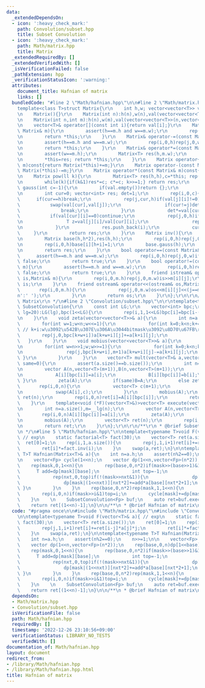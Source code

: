 ```yaml
---
data:
  _extendedDependsOn:
  - icon: ':heavy_check_mark:'
    path: Convolution/subset.hpp
    title: Subset Convolution
  - icon: ':heavy_check_mark:'
    path: Math/matrix.hpp
    title: Matrix
  _extendedRequiredBy: []
  _extendedVerifiedWith: []
  _isVerificationFailed: false
  _pathExtension: hpp
  _verificationStatusIcon: ':warning:'
  attributes:
    document_title: Hafnian of matrix
    links: []
  bundledCode: "#line 2 \"Math/hafnian.hpp\"\n\n#line 2 \"Math/matrix.hpp\"\n\r\n\
    template<class T>struct Matrix{\r\n    int h,w; vector<vector<T>> val; T det;\r\
    \n    Matrix(){}\r\n    Matrix(int n):h(n),w(n),val(vector<vector<T>>(n,vector<T>(n))){}\r\
    \n    Matrix(int n,int m):h(n),w(m),val(vector<vector<T>>(n,vector<T>(m))){}\r\
    \n    vector<T>& operator[](const int i){return val[i];}\r\n    Matrix& operator+=(const\
    \ Matrix& m){\r\n        assert(h==m.h and w==m.w);\r\n        rep(i,0,h)rep(j,0,w)val[i][j]+=m.val[i][j];\r\
    \n        return *this;\r\n    }\r\n    Matrix& operator-=(const Matrix& m){\r\
    \n        assert(h==m.h and w==m.w);\r\n        rep(i,0,h)rep(j,0,w)val[i][j]-=m.val[i][j];\r\
    \n        return *this;\r\n    }\r\n    Matrix& operator*=(const Matrix& m){\r\
    \n        assert(w==m.h);\r\n        Matrix<T> res(h,m.w);\r\n        rep(i,0,h)rep(j,0,m.w)rep(k,0,w)res.val[i][j]+=val[i][k]*m.val[k][j];\r\
    \n        *this=res; return *this;\r\n    }\r\n    Matrix operator+(const Matrix&\
    \ m)const{return Matrix(*this)+=m;}\r\n    Matrix operator-(const Matrix& m)const{return\
    \ Matrix(*this)-=m;}\r\n    Matrix operator*(const Matrix& m)const{return Matrix(*this)*=m;}\r\
    \n    Matrix pow(ll k){\r\n        Matrix<T> res(h,h),c=*this; rep(i,0,h)res.val[i][i]=1;\r\
    \n        while(k){if(k&1)res*=c; c*=c; k>>=1;} return res;\r\n    }\r\n    vector<int>\
    \ gauss(int c=-1){\r\n        if(val.empty())return {};\r\n        if(c==-1)c=w;\r\
    \n        int cur=0; vector<int> res; det=1;\r\n        rep(i,0,c){\r\n      \
    \      if(cur==h)break;\r\n            rep(j,cur,h)if(val[j][i]!=0){\r\n     \
    \           swap(val[cur],val[j]);\r\n                if(cur!=j)det*=-1;\r\n \
    \               break;\r\n            }\r\n            det*=val[cur][i];\r\n \
    \           if(val[cur][i]==0)continue;\r\n            rep(j,0,h)if(j!=cur){\r\
    \n                T z=val[j][i]/val[cur][i];\r\n                rep(k,i,w)val[j][k]-=val[cur][k]*z;\r\
    \n            }\r\n            res.push_back(i);\r\n            cur++;\r\n   \
    \     }\r\n        return res;\r\n    }\r\n    Matrix inv(){\r\n        assert(h==w);\r\
    \n        Matrix base(h,h*2),res(h,h);\r\n        rep(i,0,h)rep(j,0,h)base[i][j]=val[i][j];\r\
    \n        rep(i,0,h)base[i][h+i]=1;\r\n        base.gauss(h);\r\n        rep(i,0,h)rep(j,0,h)res[i][j]=base[i][h+j]/base[i][i];\r\
    \n        return res;\r\n    }\r\n    bool operator==(const Matrix& m){\r\n  \
    \      assert(h==m.h and w==m.w);\r\n        rep(i,0,h)rep(j,0,w)if(val[i][j]!=m.val[i][j])return\
    \ false;\r\n        return true;\r\n    }\r\n    bool operator!=(const Matrix&\
    \ m){\r\n        assert(h==m.h and w==m.w);\r\n        rep(i,0,h)rep(j,0,w)if(val[i][j]==m.val[i][j])return\
    \ false;\r\n        return true;\r\n    }\r\n    friend istream& operator>>(istream&\
    \ is,Matrix& m){\r\n        rep(i,0,m.h)rep(j,0,m.w)is>>m[i][j];\r\n        return\
    \ is;\r\n    }\r\n    friend ostream& operator<<(ostream& os,Matrix& m){\r\n \
    \       rep(i,0,m.h){\r\n            rep(j,0,m.w)os<<m[i][j]<<(j==m.w-1 and i!=m.h-1?'\\\
    n':' ');\r\n        }\r\n        return os;\r\n    }\r\n};\r\n\r\n/**\r\n * @brief\
    \ Matrix\r\n */\n#line 2 \"Convolution/subset.hpp\"\n\r\ntemplate<typename T>struct\
    \ SubsetConvolution{\r\n    const int LG;\r\n    vector<int> bpc;\r\n    SubsetConvolution(int\
    \ lg=20):LG(lg),bpc(1<<LG){\r\n        rep(i,1,1<<LG)bpc[i]=bpc[i-(i&-i)]+1;\r\
    \n    }\r\n    void zeta(vector<vector<T>>& a){\r\n        int n=a.size();\r\n\
    \        for(int w=1;w<n;w<<=1){\r\n            for(int k=0;k<n;k+=w*2)rep(i,0,w){\
    \ // k+i:w\u3092\u542B\u307E\u306A\u3044bitmask\u3092\u8D70\u67FB\r\n        \
    \        rep(j,0,bpc[k+w+i])a[k+w+i][j]+=a[k+i][j];\r\n            }\r\n     \
    \   }\r\n    }\r\n    void mobius(vector<vector<T>>& a){\r\n        int n=a.size(),m=__lg(n);\r\
    \n        for(int w=n>>1;w;w>>=1){\r\n            for(int k=0;k<n;k+=w*2)rep(i,0,w){\r\
    \n                rep(j,bpc[k+w+i],m+1)a[k+w+i][j]-=a[k+i][j];\r\n           \
    \ }\r\n        }\r\n    }\r\n    vector<T> mult(vector<T>& a,vector<T>& b,bool\
    \ same=0){\r\n        assert(a.size()==b.size());\r\n        int n=a.size(),m=__lg(n);\r\
    \n        vector A(n,vector<T>(m+1)),B(n,vector<T>(m+1));\r\n        rep(i,0,n){\r\
    \n            A[i][bpc[i]]=a[i];\r\n            B[i][bpc[i]]=b[i];\r\n       \
    \ }\r\n        zeta(A);\r\n        if(same)B=A;\r\n        else zeta(B);\r\n \
    \       rep(i,0,n){\r\n            vector<T> c(m+1);\r\n            rep(j,0,m+1)rep(k,0,m+1-j)c[j+k]+=A[i][j]*B[i][k];\r\
    \n            swap(A[i],c);\r\n        }\r\n        mobius(A);\r\n        vector<T>\
    \ ret(n);\r\n        rep(i,0,n)ret[i]=A[i][bpc[i]];\r\n        return ret;\r\n\
    \    }\r\n    template<void (*F)(vector<T>&)>vector<T> execute(vector<T>& a){\r\
    \n        int n=a.size(),m=__lg(n);\r\n        vector A(n,vector<T>(m+1));\r\n\
    \        rep(i,0,n)A[i][bpc[i]]=a[i];\r\n        zeta(A);\r\n        rep(i,0,n)F(A[i]);\r\
    \n        mobius(A);\r\n        vector<T> ret(n);\r\n        rep(i,0,n)ret[i]=A[i][bpc[i]];\r\
    \n        return ret;\r\n    }\r\n};\r\n\r\n/**\r\n * @brief Subset Convolution\r\
    \n */\n#line 5 \"Math/hafnian.hpp\"\n\ntemplate<typename T>void F(vector<T>& a){\
    \ // exp\n    static factorial<T> fact(30);\n    vector<T> ret(a.size());\n  \
    \  ret[0]=1;\n    rep(i,1,a.size()){\n        rep(j,1,i+1)ret[i]+=ret[i-j]*a[j]*j;\n\
    \        ret[i]*=fact.inv(i);\n    }\n    swap(a,ret);\n}\n\ntemplate<typename\
    \ T>T Hafnian(Matrix<T>& a){\n    int n=a.h;\n    assert(n%2==0);\n    n>>=1;\n\
    \n    vector<Fp> cycle(1<<n);\n    vector dp(1<<n,vector<Fp>(n*2));\n    rep(base,0,n)dp[1<<base][base*2]=1;\n\
    \    rep(mask,0,1<<n){\n        rep(base,0,n*2)if(mask>>(base>>1)&1){\n      \
    \      T add=dp[mask][base];\n            int top=-1;\n            rep(i,0,n)if(mask>>i&1)top=i;\n\
    \            rep(nxt,0,top)if(!(mask>>nxt&1)){\n                dp[mask|(1<<nxt)][nxt*2+1]+=add*a[base][nxt*2];\n\
    \                dp[mask|(1<<nxt)][nxt*2]+=add*a[base][nxt*2+1];\n           \
    \ }\n        }\n    }\n    rep(base,0,n*2)rep(mask,1,1<<n){\n        int top=-1;\n\
    \        rep(i,0,n)if(mask>>i&1)top=i;\n        cycle[mask]+=dp[mask][base]*a[base][top*2+1];\n\
    \    }\n    \n    SubsetConvolution<Fp> buf;\n    auto ret=buf.execute<F>(cycle);\n\
    \    return ret[(1<<n)-1];\n}\n\n/**\n * @brief Hafnian of matrix\n*/\n"
  code: "#pragma once\n\n#include \"Math/matrix.hpp\"\n#include \"Convolution/subset.hpp\"\
    \n\ntemplate<typename T>void F(vector<T>& a){ // exp\n    static factorial<T>\
    \ fact(30);\n    vector<T> ret(a.size());\n    ret[0]=1;\n    rep(i,1,a.size()){\n\
    \        rep(j,1,i+1)ret[i]+=ret[i-j]*a[j]*j;\n        ret[i]*=fact.inv(i);\n\
    \    }\n    swap(a,ret);\n}\n\ntemplate<typename T>T Hafnian(Matrix<T>& a){\n\
    \    int n=a.h;\n    assert(n%2==0);\n    n>>=1;\n\n    vector<Fp> cycle(1<<n);\n\
    \    vector dp(1<<n,vector<Fp>(n*2));\n    rep(base,0,n)dp[1<<base][base*2]=1;\n\
    \    rep(mask,0,1<<n){\n        rep(base,0,n*2)if(mask>>(base>>1)&1){\n      \
    \      T add=dp[mask][base];\n            int top=-1;\n            rep(i,0,n)if(mask>>i&1)top=i;\n\
    \            rep(nxt,0,top)if(!(mask>>nxt&1)){\n                dp[mask|(1<<nxt)][nxt*2+1]+=add*a[base][nxt*2];\n\
    \                dp[mask|(1<<nxt)][nxt*2]+=add*a[base][nxt*2+1];\n           \
    \ }\n        }\n    }\n    rep(base,0,n*2)rep(mask,1,1<<n){\n        int top=-1;\n\
    \        rep(i,0,n)if(mask>>i&1)top=i;\n        cycle[mask]+=dp[mask][base]*a[base][top*2+1];\n\
    \    }\n    \n    SubsetConvolution<Fp> buf;\n    auto ret=buf.execute<F>(cycle);\n\
    \    return ret[(1<<n)-1];\n}\n\n/**\n * @brief Hafnian of matrix\n*/"
  dependsOn:
  - Math/matrix.hpp
  - Convolution/subset.hpp
  isVerificationFile: false
  path: Math/hafnian.hpp
  requiredBy: []
  timestamp: '2022-12-26 23:10:56+09:00'
  verificationStatus: LIBRARY_NO_TESTS
  verifiedWith: []
documentation_of: Math/hafnian.hpp
layout: document
redirect_from:
- /library/Math/hafnian.hpp
- /library/Math/hafnian.hpp.html
title: Hafnian of matrix
---
```

